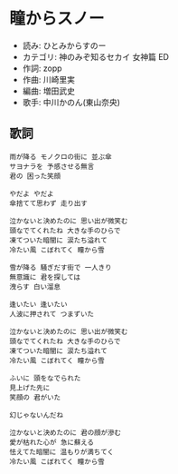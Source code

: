 瞳からスノー
=============

- 読み: ひとみからすのー
- カテゴリ: 神のみぞ知るセカイ 女神篇 ED
- 作詞: zopp
- 作曲: 川崎里実
- 編曲: 増田武史
- 歌手: 中川かのん(東山奈央)


歌詞
-----

    雨が降る モノクロの街に 並ぶ傘
    サヨナラを 予感させる無言
    君の 困った笑顔

    やだよ やだよ
    傘捨てて思わず 走り出す

    泣かないと決めたのに 思い出が微笑む
    頭なでてくれたね 大きな手のひらで
    凍てついた暗闇に 涙たち溢れて
    冷たい風 こぼれてく 瞳から雪

    雪が降る 騒ぎだす街で 一人きり
    無意識に 君を探しては
    洩らす 白い溜息

    逢いたい 逢いたい
    人波に押されて つまずいた

    泣かないと決めたのに 思い出が微笑む
    頭なでてくれたね 大きな手のひらで
    凍てついた暗闇に 涙たち溢れて
    冷たい風 こぼれてく 瞳から雪

    ふいに 頭をなでられた
    見上げた先に
    笑顔の 君がいた

    幻じゃないんだね

    泣かないと決めたのに 君の顔が滲む
    愛が枯れた心が 急に蘇える
    怯えてた暗闇に 温もりが満ちてく
    冷たい風 こぼれてく 瞳から雪

